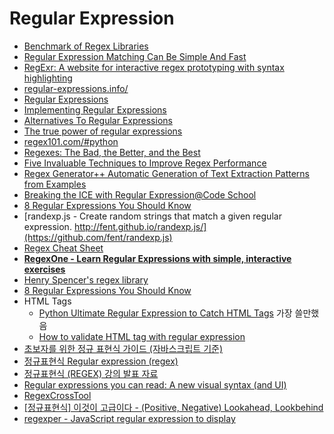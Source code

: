 Regular Expression
==================
* [Benchmark of Regex Libraries](http://lh3lh3.users.sourceforge.net/reb.shtml)
* [Regular Expression Matching Can Be Simple And Fast](https://swtch.com/~rsc/regexp/regexp1.html)
* [RegExr: A website for interactive regex prototyping with syntax highlighting](http://regexr.com/)
* [regular-expressions.info/](http://www.regular-expressions.info/)
* [Regular Expressions](https://www.youtube.com/playlist?list=PLfdtiltiRHWGRPyPMGuLPWuiWgEI9Kp1w)
* [Implementing Regular Expressions](https://swtch.com/~rsc/regexp/)
* [Alternatives To Regular Expressions](http://c2.com/cgi/wiki?AlternativesToRegularExpressions)
* [The true power of regular expressions](https://nikic.github.io/2012/06/15/The-true-power-of-regular-expressions.html)
* [regex101.com/#python](https://www.regex101.com/#python)
* [Regexes: The Bad, the Better, and the Best](https://www.loggly.com/blog/regexes-the-bad-better-best/)
* [Five Invaluable Techniques to Improve Regex Performance](https://www.loggly.com/blog/five-invaluable-techniques-to-improve-regex-performance/)
* [Regex Generator++ Automatic Generation of Text Extraction Patterns from Examples](http://regex.inginf.units.it/)
* [Breaking the ICE with Regular Expression@Code School](http://campus.codeschool.com/courses/breaking-the-ice-with-regular-expressions/contents)
* [8 Regular Expressions You Should Know](http://code.tutsplus.com/tutorials/8-regular-expressions-you-should-know--net-6149)
* [randexp.js - Create random strings that match a given regular expression. http://fent.github.io/randexp.js/](https://github.com/fent/randexp.js)
* [Regex Cheat Sheet](https://duckduckgo.com/?q=regex+cheat+sheet&ia=cheatsheet&iax=1)
* **[RegexOne - Learn Regular Expressions with simple, interactive exercises](http://regexone.com/)**
* [Henry Spencer's regex library](https://github.com/postgres/postgres/tree/master/src/backend/regex)
* [8 Regular Expressions You Should Know](http://code.tutsplus.com/tutorials/8-regular-expressions-you-should-know--net-6149)
* HTML Tags
  * [Python Ultimate Regular Expression to Catch HTML Tags](http://kevin.deldycke.com/2008/07/python-ultimate-regular-expression-to-catch-html-tags/) 가장 쓸만했음
  * [How to validate HTML tag with regular expression](http://www.mkyong.com/regular-expressions/how-to-validate-html-tag-with-regular-expression/)
* [초보자를 위한 정규 표현식 가이드 (자바스크립트 기준)](http://www.slideshare.net/ibare/ss-39274621)
* [정규표현식 Regular expression (regex)](http://www.slideshare.net/stevenkim773/regular-expression-regex-vim)
* [정규표현식 (REGEX) 강의 발표 자료](http://sunyzero.tistory.com/215)
* [Regular expressions you can read: A new visual syntax (and UI)](https://medium.com/@savolai/regular-expressions-you-can-read-a-new-visual-syntax-526c3cf45df1)
* [RegexCrossTool](https://github.com/ReinRaus/RegexCrossTool)
* [[정규표현식] 이것이 고급이다 - (Positive, Negative) Lookahead, Lookbehind](http://unlimitedpower.tistory.com/entry/%EC%A0%95%EA%B7%9C%ED%91%9C%ED%98%84%EC%8B%9D-%EC%9D%B4%EA%B2%83%EC%9D%B4-%EA%B3%A0%EA%B8%89%EC%9D%B4%EB%8B%A4-Positive-Negative-Lookahead-Lookbehind)
* [regexper - JavaScript regular expression to display](https://regexper.com/)

